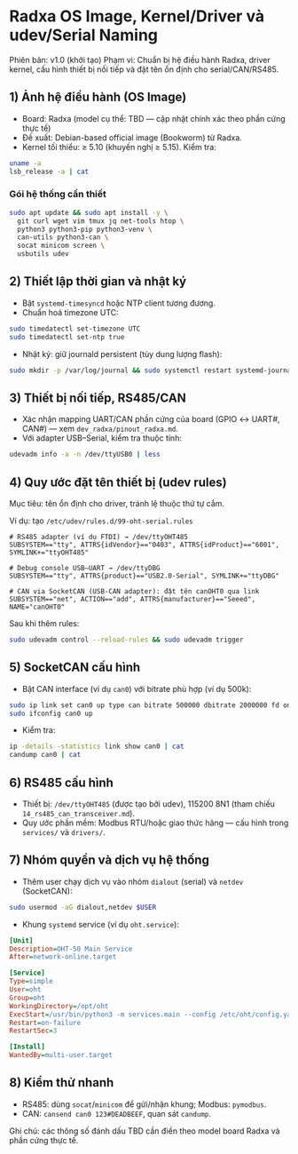 # Radxa OS Image, Kernel/Driver và udev/Serial Naming

Phiên bản: v1.0 (khởi tạo)
Phạm vi: Chuẩn bị hệ điều hành Radxa, driver kernel, cấu hình thiết bị nối tiếp và đặt tên ổn định cho serial/CAN/RS485.

## 1) Ảnh hệ điều hành (OS Image)
- Board: Radxa (model cụ thể: TBD — cập nhật chính xác theo phần cứng thực tế)
- Đề xuất: Debian-based official image (Bookworm) từ Radxa.
- Kernel tối thiểu: ≥ 5.10 (khuyến nghị ≥ 5.15). Kiểm tra:
```bash
uname -a
lsb_release -a | cat
```

### Gói hệ thống cần thiết
```bash
sudo apt update && sudo apt install -y \
  git curl wget vim tmux jq net-tools htop \
  python3 python3-pip python3-venv \
  can-utils python3-can \
  socat minicom screen \
  usbutils udev
```

## 2) Thiết lập thời gian và nhật ký
- Bật `systemd-timesyncd` hoặc NTP client tương đương.
- Chuẩn hoá timezone UTC:
```bash
sudo timedatectl set-timezone UTC
sudo timedatectl set-ntp true
```
- Nhật ký: giữ journald persistent (tùy dung lượng flash):
```bash
sudo mkdir -p /var/log/journal && sudo systemctl restart systemd-journald
```

## 3) Thiết bị nối tiếp, RS485/CAN
- Xác nhận mapping UART/CAN phần cứng của board (GPIO ↔ UART#, CAN#) — xem `dev_radxa/pinout_radxa.md`.
- Với adapter USB–Serial, kiểm tra thuộc tính:
```bash
udevadm info -a -n /dev/ttyUSB0 | less
```

## 4) Quy ước đặt tên thiết bị (udev rules)
Mục tiêu: tên ổn định cho driver, tránh lệ thuộc thứ tự cắm.

Ví dụ: tạo `/etc/udev/rules.d/99-oht-serial.rules`
```udev
# RS485 adapter (ví dụ FTDI) → /dev/ttyOHT485
SUBSYSTEM=="tty", ATTRS{idVendor}=="0403", ATTRS{idProduct}=="6001", SYMLINK+="ttyOHT485"

# Debug console USB–UART → /dev/ttyDBG
SUBSYSTEM=="tty", ATTRS{product}=="USB2.0-Serial", SYMLINK+="ttyDBG"

# CAN via SocketCAN (USB-CAN adapter): đặt tên canOHT0 qua link
SUBSYSTEM=="net", ACTION=="add", ATTRS{manufacturer}=="Seeed", NAME="canOHT0"
```
Sau khi thêm rules:
```bash
sudo udevadm control --reload-rules && sudo udevadm trigger
```

## 5) SocketCAN cấu hình
- Bật CAN interface (ví dụ `can0`) với bitrate phù hợp (ví dụ 500k):
```bash
sudo ip link set can0 up type can bitrate 500000 dbitrate 2000000 fd on
sudo ifconfig can0 up
```
- Kiểm tra:
```bash
ip -details -statistics link show can0 | cat
candump can0 | cat
```

## 6) RS485 cấu hình
- Thiết bị: `/dev/ttyOHT485` (được tạo bởi udev), 115200 8N1 (tham chiếu `14_rs485_can_transceiver.md`).
- Quy ước phần mềm: Modbus RTU/hoặc giao thức hãng — cấu hình trong `services/` và `drivers/`.

## 7) Nhóm quyền và dịch vụ hệ thống
- Thêm user chạy dịch vụ vào nhóm `dialout` (serial) và `netdev` (SocketCAN):
```bash
sudo usermod -aG dialout,netdev $USER
```
- Khung `systemd` service (ví dụ `oht.service`):
```ini
[Unit]
Description=OHT-50 Main Service
After=network-online.target

[Service]
Type=simple
User=oht
Group=oht
WorkingDirectory=/opt/oht
ExecStart=/usr/bin/python3 -m services.main --config /etc/oht/config.yaml
Restart=on-failure
RestartSec=3

[Install]
WantedBy=multi-user.target
```

## 8) Kiểm thử nhanh
- RS485: dùng `socat`/`minicom` để gửi/nhận khung; Modbus: `pymodbus`.
- CAN: `cansend can0 123#DEADBEEF`, quan sát `candump`.

Ghi chú: các thông số đánh dấu TBD cần điền theo model board Radxa và phần cứng thực tế.
